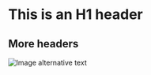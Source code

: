 # This is an H1 header
## More headers
![Image alternative text](https://octodex.github.com/images/yaktocat.png)
